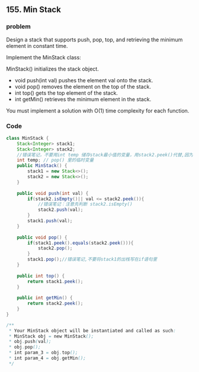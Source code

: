 ## 155. Min Stack

### problem
Design a stack that supports push, pop, top, and retrieving the minimum element in constant time.

Implement the MinStack class:

MinStack() initializes the stack object.

- void push(int val) pushes the element val onto the stack.
- void pop() removes the element on the top of the stack.
- int top() gets the top element of the stack.
- int getMin() retrieves the minimum element in the stack.

You must implement a solution with O(1) time complexity for each function.

### Code
```java
class MinStack {
    Stack<Integer> stack1;
    Stack<Integer> stack2;
    //错误笔记，不要用int temp 储存stack最小值的变量，用stack2.peek()代替,因为空数组下会造成empty错误
    int temp; // pop() 里的临时变量
    public MinStack() {
        stack1 = new Stack<>();
        stack2 = new Stack<>();
    }
    
    public void push(int val) {
        if(stack2.isEmpty()|| val <= stack2.peek()){
            //错误笔记：注意先判断 stack2.isEmpty()
            stack2.push(val);
        }
        stack1.push(val);
    }
    
    public void pop() {
        if(stack1.peek().equals(stack2.peek())){
            stack2.pop();
        }
        stack1.pop();//错误笔记,不要将stack1的出栈写在if语句里
    }
    
    public int top() {
        return stack1.peek();
    }
    
    public int getMin() {
        return stack2.peek();
    }
}

/**
 * Your MinStack object will be instantiated and called as such:
 * MinStack obj = new MinStack();
 * obj.push(val);
 * obj.pop();
 * int param_3 = obj.top();
 * int param_4 = obj.getMin();
 */
```
